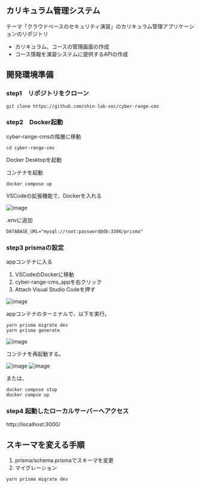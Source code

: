 ## カリキュラム管理システム
テーマ「クラウドベースのセキュリティ演習」のカリキュラム管理アプリケーションのリポジトリ

- カリキュラム、コースの管理画面の作成
- コース情報を演習システムに提供するAPIの作成

## 開発環境準備
### step1　リポジトリをクローン
```
git clone https://github.com/shin-lab-sec/cyber-range-cms
```

### step2　Docker起動
cyber-range-cmsの階層に移動
```
cd cyber-range-cms
```

Docker Desktopを起動

コンテナを起動
```
docker compose up
```


VSCodeの拡張機能で、Dockerを入れる

![image](https://user-images.githubusercontent.com/88410576/231916531-d2f84aa8-783a-48df-8e54-ffc317711cf9.png)

.envに追加

```
DATABASE_URL="mysql://root:password@db:3306/prisma"
```


### step3 prismaの設定
appコンテナに入る
1. VSCodeのDockerに移動
2. cyber-range-cms_appを右クリック
3. Attach Visual Studio Codeを押す

![image](https://user-images.githubusercontent.com/88410576/231915405-d8b40c7e-ab3f-4d48-b5fe-1ac866510f1d.png)

appコンテナのターミナルで、以下を実行。
```
yarn prisma migrate dev
yarn prisma generate
```

![image](https://user-images.githubusercontent.com/88410576/231915908-e3955e90-bccf-4058-abfa-b228d17a15e2.png)

コンテナを再起動する。

![image](https://user-images.githubusercontent.com/88410576/231916045-e0c999e6-8013-4e31-8443-806877306813.png)
![image](https://user-images.githubusercontent.com/88410576/231916125-282476fb-5e2e-442d-807e-ae691be40749.png)

または、
```
docker compose stop
docker compse up
```


### step4 起動したローカルサーバーへアクセス
http://localhost:3000/


## スキーマを変える手順

1. prisma/schema.prismaでスキーマを変更
2. マイグレーション

```
yarn prisma migrate dev
```

